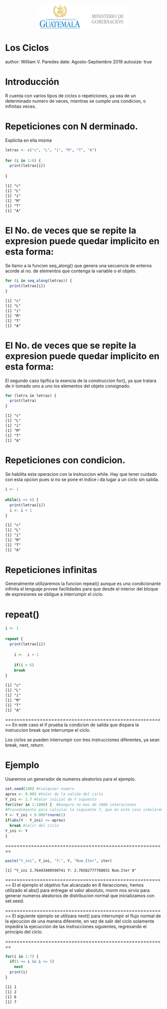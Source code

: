 <p align="center">
<img src="logomingob2018.png">
</p>

Los Ciclos
========================================================
author: William V. Paredes
date: Agosto-Septiembre 2019
autosize: true

Introducción
========================================================
R cuenta con varios tipos de ciclos o repeticiones, ya sea de un determinado numero de veces, mientras se cumple una condicion, o infinitas veces.

Repeticiones con N derminado.
========================================================
Explicita en ella misma


```r
letras <- c("c", "L", "i", "M", "T", "A")

for (i in 1:6) {
  print(letras[i])
  
}
```

```
[1] "c"
[1] "L"
[1] "i"
[1] "M"
[1] "T"
[1] "A"
```

El No. de veces que se repite la expresion puede quedar implicito en esta forma:
========================================================
Se llamo a la funcion seq_along() que genera una secuencia de enteros acorde al no. de elementos que contenga la variable o el objeto.


```r
for (i in seq_along(letras)) {
  print(letras[i])
}
```

```
[1] "c"
[1] "L"
[1] "i"
[1] "M"
[1] "T"
[1] "A"
```



El No. de veces que se repite la expresion puede quedar implicito en esta forma:
========================================================
El segundo caso tipifica la esencia de la construccion for(), ya que tratara de ir tomado uno a uno los elementos del objeto consignado.


```r
for (letra in letras) {
  print(letra)
}
```

```
[1] "c"
[1] "L"
[1] "i"
[1] "M"
[1] "T"
[1] "A"
```


Repeticiones con condicion.
========================================================
Se habilita esta operacion con la instruccion while.
Hay que tener cuidado con esta opcion pues si no se pone el indice i da lugar a un ciclo sin salida.


```r
i <- 1

while(i <= 6) {
  print(letras[i])
  i <- i + 1
}
```

```
[1] "c"
[1] "L"
[1] "i"
[1] "M"
[1] "T"
[1] "A"
```

Repeticiones infinitas
========================================================
Generalmente utilizaremos la funcion repeat() aunque es una condicionante infinita el lenguaje provee facilidades para que desde el interior del bloque de expresiones se obligue a interrumpir el ciclo.

repeat()
========================================================


```r
i <- 1

repeat {
  print(letras[i])

    i <-  i + 1
  
    if(i > 6)
    break
}
```

```
[1] "c"
[1] "L"
[1] "i"
[1] "M"
[1] "T"
[1] "A"
```



========================================================
En este caso el if prueba la condicion de salida que dispara la instruccion break que interrumpe el ciclo.

Los ciclos se pueden interrumpir con tres instrucciones diferentes, ya sean break, next, return.


Ejemplo
========================================================
Usaremos un generador de numeros aleatorios para el ejemplo.


```r
set.seed(140) #Cualquier numero
aprox <- 0.003 #Valor de la salida del ciclo
Y_ini <- 2.7 #Valor inicial de Y supuesto
for(iter in 1:1000) {  #Aseguro no mas de 1000 interaciones
#Procedimiento para calcular la siguiente Y, que en este caso simularemos mediante un generador aleatorio
Y <- Y_ini + 0.008*rnorm(1)
if(abs(Y - Y_ini) <= aprox)
  break #salir del ciclo
Y_ini <- Y
}
```


========================================================


```r
paste("Y_ini", Y_ini, "Y:", Y, "Num.Iter", iter)
```

```
[1] "Y_ini 2.76443400590741 Y: 2.76582777768031 Num.Iter 8"
```



========================================================
El el ejemplo el objetivo fue alcanzado en 8 iteracciones, hemos utilizado el abs() para entregar el valor absoluto, rnorm nos sirvio para generar numeros aleatorios de distribucion normal que inicializamos con set.seed.


========================================================
El siguiente ejemplo se utilizara next() para interrumpir el flujo normal de la ejecucion de una manera diferente, en vez de salir del ciclo solamente impedira la ejecuccion de las instrucciones siguientes, regresando el principio del ciclo.

========================================================


```r
for(i in 1:7) {
  if(3 <= i && i <= 5)
    next
  print(i)
}
```

```
[1] 1
[1] 2
[1] 6
[1] 7
```





